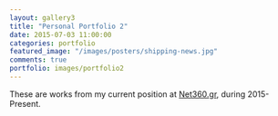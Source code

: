 ```yaml
---
layout: gallery3
title: "Personal Portfolio 2"
date: 2015-07-03 11:00:00
categories: portfolio
featured_image: "/images/posters/shipping-news.jpg"
comments: true
portfolio: images/portfolio2
---
```


These are works from my current position at <a href="http://www.net360.gr/" target="_new">Net360.gr</a>, during 2015-Present.
